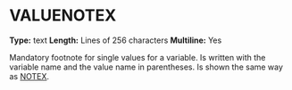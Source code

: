 # VALUENOTEX
**Type:** text
**Length:** Lines of 256 characters
**Multiline:** Yes

Mandatory footnote for single values for a variable. Is written with the
variable name and the value name in parentheses. Is shown the same way as
[NOTEX](NOTEX.md).
